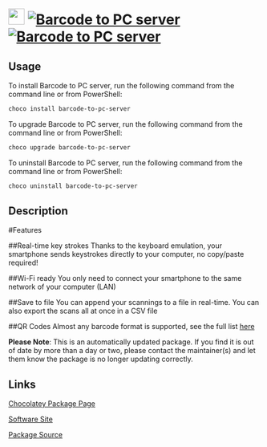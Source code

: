 ﻿# <img src="https://cdn.jsdelivr.net/gh/mkevenaar/chocolatey-packages@0be2256749eb0618e325047a83c26f63ec96aeb9/icons/barcode-to-pc-server.png" width="32" height="32"/> [![Barcode to PC server](https://img.shields.io/chocolatey/v/barcode-to-pc-server.svg?label=Barcode+to+PC+server)](https://chocolatey.org/packages/barcode-to-pc-server) [![Barcode to PC server](https://img.shields.io/chocolatey/dt/barcode-to-pc-server.svg)](https://chocolatey.org/packages/barcode-to-pc-server)

## Usage
To install Barcode to PC server, run the following command from the command line or from PowerShell:
```powershell
choco install barcode-to-pc-server
```

To upgrade Barcode to PC server, run the following command from the command line or from PowerShell:
```powershell
choco upgrade barcode-to-pc-server
```

To uninstall Barcode to PC server, run the following command from the command line or from PowerShell:
```powershell
choco uninstall barcode-to-pc-server
```

## Description
#Features

##Real-time key strokes
Thanks to the keyboard emulation, your smartphone sends keystrokes directly to your computer, no copy/paste required!

##Wi-Fi ready
You only need to connect your smartphone to the same network of your computer (LAN)

##Save to file
You can append your scannings to a file in real-time. You can also export the scans all at once in a CSV file

##QR Codes
Almost any barcode format is supported, see the full list [here](https://github.com/phonegap/phonegap-plugin-barcodescanner#using-the-plugin)

**Please Note**: This is an automatically updated package. If you find it is
out of date by more than a day or two, please contact the maintainer(s) and
let them know the package is no longer updating correctly.


## Links
[Chocolatey Package Page](https://chocolatey.org/packages/barcode-to-pc-server)

[Software Site](https://barcodetopc.com/)

[Package Source](https://github.com/mkevenaar/chocolatey-packages/tree/master/automatic/barcode-to-pc-server)

